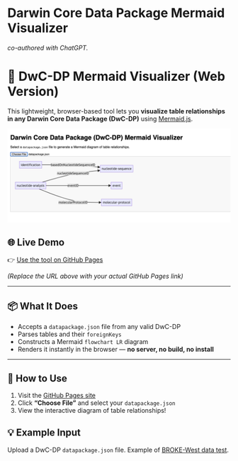 # Darwin Core Data Package Mermaid Visualizer

*co-authored with ChatGPT.*

# 🧬 DwC-DP Mermaid Visualizer (Web Version)

This lightweight, browser-based tool lets you **visualize table relationships in any Darwin Core Data Package (DwC-DP)** using [Mermaid.js](https://mermaid-js.github.io/).

![screenshot](screenshot.png)

## 🌐 Live Demo

👉 [Use the tool on GitHub Pages](https://yourusername.github.io/dwc-dp-mermaid-webapp)

*(Replace the URL above with your actual GitHub Pages link)*

---

## 📦 What It Does

- Accepts a `datapackage.json` file from any valid DwC-DP
- Parses tables and their `foreignKeys`
- Constructs a Mermaid `flowchart LR` diagram
- Renders it instantly in the browser — **no server, no build, no install**

---

## 🚀 How to Use

1. Visit the [GitHub Pages site](https://yourusername.github.io/dwc-dp-mermaid-webapp)
2. Click **“Choose File”** and select your `datapackage.json`
3. View the interactive diagram of table relationships!


## 💡 Example Input

Upload a DwC-DP `datapackage.json` file. Example of [BROKE-West data test](example/datapackage-broke-west-fish-v9.json).
